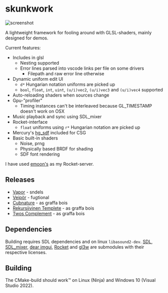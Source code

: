 # skunkwork

![screenshot](screenshot.png)

A lightweight framework for fooling around with GLSL-shaders, mainly designed for demos.

Current features:

- Includes in glsl
  - Nesting supported
  - Error lines parsed into vscode links per file on some drivers
    - Filepath and raw error line otherwise
- Dynamic uniform edit UI
  - `d*` Hungarian notation uniforms are picked up
  - `bool`, `float`, `int`, `uint`, `(u/i)vec2`, `(u/i)vec3` and `(u/i)vec4` supported
- Auto-reloading shaders when sources change
- Gpu-"profiler"
  - Timing instances can't be interleaved because GL_TIMESTAMP doesn't work on OSX
- Music playback and sync using SDL_mixer
- Rocket-interface
  - `float` uniforms using `r*` Hungarian notation are picked up
- Mercury's [hg_sdf](http://mercury.sexy/hg_sdf) included for CSG
- Basic built-in shaders
  - Noise, prng
  - Physically based BRDF for shading
  - SDF font rendering

I have used [emoon's](https://github.com/emoon/rocket) as my Rocket-server.

## Releases

- [Vapor](https://www.youtube.com/watch?v=4k-BJig1lK8) - sndels
- [Veipör](https://www.youtube.com/watch?v=8B8k2klhGAo) - fugtional
- [Cubnature](https://www.youtube.com/watch?v=jPcddtRBYu8) - as graffa bois
- [Rekursiivinen Templete](https://www.youtube.com/watch?v=NA99MrZvlBM) - as graffa bois
- [Twos Complement](https://www.youtube.com/watch?v=mN_lOFTe_ro) - as graffa bois

## Dependencies

Building requires SDL dependencies and on linux `libasound2-dev`. [SDL](https://github.com/libsdl-org/SDL.git), [SDL_mixer](https://github.com/libsdl-org/SDL_mixer), [dear imgui](https://github.com/ocornut/imgui), [Rocket](https://github.com/rocket/rocket) and [gl3w](https://github.com/sndels/libgl3w) are submodules with their respective licenses.

## Building

The CMake-build should work™ on Linux (Ninja) and Windows 10 (Visual Studio 2022).
